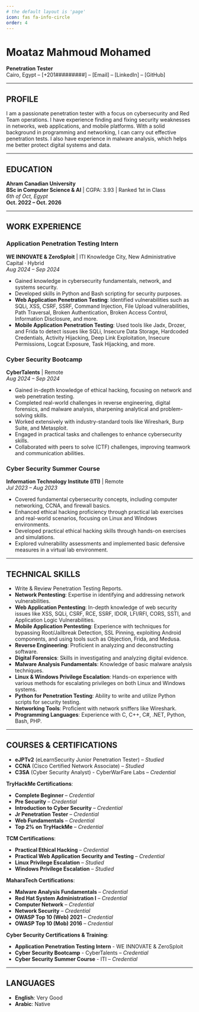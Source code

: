 ```yaml
---
# the default layout is 'page'
icon: fas fa-info-circle
order: 4
---
```


<!-- > Add Markdown syntax content to file `_tabs/about.md`{: .filepath } and it will show up on this page.
{: .prompt-tip } -->

# Moataz Mahmoud Mohamed  
**Penetration Tester**  
Cairo, Egypt – [+201#########] – [Email] – [LinkedIn] – [GitHub]

---

## PROFILE

I am a passionate penetration tester with a focus on cybersecurity and Red Team operations. I have experience finding and fixing security weaknesses in networks, web applications, and mobile platforms. With a solid background in programming and networking, I can carry out effective penetration tests. I also have experience in malware analysis, which helps me better protect digital systems and data.

---

## EDUCATION

**Ahram Canadian University**  
**BSc in Computer Science & AI** | CGPA: 3.93 | Ranked 1st in Class  
_6th of Oct, Egypt_  
**Oct. 2022 – Oct. 2026**

---

## WORK EXPERIENCE

### Application Penetration Testing Intern  
**WE INNOVATE & ZeroSploit** | ITI Knowledge City, New Administrative Capital · Hybrid  
_Aug 2024 – Sep 2024_

- Gained knowledge in cybersecurity fundamentals, network, and systems security.
- Developed skills in Python and Bash scripting for security purposes.
- **Web Application Penetration Testing**: Identified vulnerabilities such as SQLi, XSS, CSRF, SSRF, Command Injection, File Upload vulnerabilities, Path Traversal, Broken Authentication, Broken Access Control, Information Disclosure, and more.
- **Mobile Application Penetration Testing**: Used tools like Jadx, Drozer, and Frida to detect issues like SQLi, Insecure Data Storage, Hardcoded Credentials, Activity Hijacking, Deep Link Exploitation, Insecure Permissions, Logcat Exposure, Task Hijacking, and more.

### Cyber Security Bootcamp  
**CyberTalents** | Remote  
_Aug 2024 – Sep 2024_

- Gained in-depth knowledge of ethical hacking, focusing on network and web penetration testing.
- Completed real-world challenges in reverse engineering, digital forensics, and malware analysis, sharpening analytical and problem-solving skills.
- Worked extensively with industry-standard tools like Wireshark, Burp Suite, and Metasploit.
- Engaged in practical tasks and challenges to enhance cybersecurity skills.
- Collaborated with peers to solve (CTF) challenges, improving teamwork and communication abilities.

### Cyber Security Summer Course  
**Information Technology Institute (ITI)** | Remote  
_Jul 2023 – Aug 2023_

- Covered fundamental cybersecurity concepts, including computer networking, CCNA, and firewall basics.
- Enhanced ethical hacking proficiency through practical lab exercises and real-world scenarios, focusing on Linux and Windows environments.
- Developed practical ethical hacking skills through hands-on exercises and simulations.
- Explored vulnerability assessments and implemented basic defensive measures in a virtual lab environment.

---

## TECHNICAL SKILLS

- Write & Review Penetration Testing Reports.
- **Network Pentesting**: Expertise in identifying and addressing network vulnerabilities.
- **Web Application Pentesting**: In-depth knowledge of web security issues like XSS, SQLi, CSRF, RCE, SSRF, IDOR, LFI/RFI, CORS, SSTI, and Application Logic Vulnerabilities.
- **Mobile Application Pentesting**: Experience with techniques for bypassing Root/Jailbreak Detection, SSL Pinning, exploiting Android components, and using tools such as Objection, Frida, and Medusa.
- **Reverse Engineering**: Proficient in analyzing and deconstructing software.
- **Digital Forensics**: Skills in investigating and analyzing digital evidence.
- **Malware Analysis Fundamentals**: Knowledge of basic malware analysis techniques.
- **Linux & Windows Privilege Escalation**: Hands-on experience with various methods for escalating privileges on both Linux and Windows systems.
- **Python for Penetration Testing**: Ability to write and utilize Python scripts for security testing.
- **Networking Tools**: Proficient with network sniffers like Wireshark.
- **Programming Languages**: Experience with C, C++, C#, .NET, Python, Bash, PHP.

---

## COURSES & CERTIFICATIONS

- **eJPTv2** (eLearnSecurity Junior Penetration Tester) – _Studied_  
- **CCNA** (Cisco Certified Network Associate) – _Studied_  
- **C3SA** (Cyber Security Analyst) - CyberWarFare Labs – _Credential_

**TryHackMe Certifications**:  
- **Complete Beginner** – _Credential_  
- **Pre Security** – _Credential_  
- **Introduction to Cyber Security** – _Credential_  
- **Jr Penetration Tester** – _Credential_  
- **Web Fundamentals** – _Credential_  
- **Top 2% on TryHackMe** – _Credential_

**TCM Certifications**:  
- **Practical Ethical Hacking** – _Credential_  
- **Practical Web Application Security and Testing** – _Credential_  
- **Linux Privilege Escalation** – _Studied_  
- **Windows Privilege Escalation** – _Studied_

**MaharaTech Certifications**:  
- **Malware Analysis Fundamentals** – _Credential_  
- **Red Hat System Administration I** – _Credential_  
- **Computer Network** – _Credential_  
- **Network Security** – _Credential_  
- **OWASP Top 10 (Web) 2021** – _Credential_  
- **OWASP Top 10 (Mob) 2016** – _Credential_

**Cyber Security Certifications & Training**:  
- **Application Penetration Testing Intern** - WE INNOVATE & ZeroSploit  
- **Cyber Security Bootcamp** - CyberTalents – _Credential_  
- **Cyber Security Summer Course** - ITI – _Credential_

---

## LANGUAGES

- **English**: Very Good  
- **Arabic**: Native